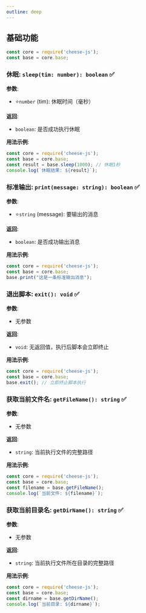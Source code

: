 ```yaml
---
outline: deep
---
```


## 基础功能

```javascript
const core = require('cheese-js');
const base = core.base;
```

### 休眠: `sleep(tim: number): boolean`  :white_check_mark:

**参数**:

- ⭐`number` (tim): 休眠时间（毫秒）

**返回**:

- `boolean`: 是否成功执行休眠

**用法示例**:

```javascript
const core = require('cheese-js');
const base = core.base;
const result = base.sleep(1000); // 休眠1秒
console.log(`休眠结果: ${result}`);
```

### 标准输出: `print(message: string): boolean`  :white_check_mark:

**参数**:

- ⭐`string` (message): 要输出的消息

**返回**:

- `boolean`: 是否成功输出消息

**用法示例**:

```javascript
const core = require('cheese-js');
const base = core.base;
base.print("这是一条标准输出消息");
```


### 退出脚本: `exit(): void`  :white_check_mark:

**参数**:

- 无参数

**返回**:

- `void`: 无返回值，执行后脚本会立即终止

**用法示例**:

```javascript
const core = require('cheese-js');
const base = core.base;
base.exit(); // 立即终止脚本执行
```

### 获取当前文件名: `getFileName(): string`  :white_check_mark:

**参数**:

- 无参数

**返回**:

- `string`: 当前执行文件的完整路径

**用法示例**:

```javascript
const core = require('cheese-js');
const base = core.base;
const filename = base.getFileName();
console.log(`当前文件: ${filename}`);
```

### 获取当前目录名: `getDirName(): string`  :white_check_mark:

**参数**:

- 无参数

**返回**:

- `string`: 当前执行文件所在目录的完整路径

**用法示例**:

```javascript
const core = require('cheese-js');
const base = core.base;
const dirname = base.getDirName();
console.log(`当前目录: ${dirname}`);
```